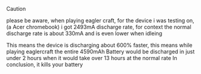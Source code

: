 > [!CAUTION]
>please be aware, when playing eagler craft, for the device i was testing on, (a Acer chromebook) i got 2493mA discharge rate, for context the normal discharge rate is about 330mA and is even lower when idleing
>
>This means the device is discharging about 600% faster, this means while playing eaglercraft the entire 4590mAh Battery would be discharged in just under 2 hours when it would take over 13 hours at the normal rate
>In conclusion, it kills your battery
